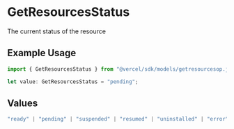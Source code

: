 # GetResourcesStatus

The current status of the resource

## Example Usage

```typescript
import { GetResourcesStatus } from "@vercel/sdk/models/getresourcesop.js";

let value: GetResourcesStatus = "pending";
```

## Values

```typescript
"ready" | "pending" | "suspended" | "resumed" | "uninstalled" | "error"
```